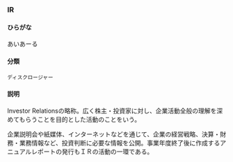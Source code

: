 <div style="display:none;">

## [あ行](securities-terms?id=あ行)
## [か行](securities-terms?id=か行)
## [さ行](securities-terms?id=さ行)
## [た行](securities-terms?id=た行)
## [な行](securities-terms?id=な行)
## [は行](securities-terms?id=は行)
## [ま行](securities-terms?id=ま行)
## [や行](securities-terms?id=や行)
## [ら行](securities-terms?id=ら行)
## [わ行](securities-terms?id=わ行)
## [英数字・記号](securities-terms?id=英数字・記号)

</div>

### IR

#### ひらがな

あいあーる

#### 分類

`ディスクロージャー`

#### 説明

Investor Relationsの略称。広く株主・投資家に対し、企業活動全般の理解を深めてもらうことを目的とした活動のことをいう。
 
企業説明会や紙媒体、インターネットなどを通じて、企業の経営戦略、決算・財務・業務情報など、投資判断に必要な情報を公開。事業年度終了後に作成するアニュアルレポートの発行もＩＲの活動の一環である。

